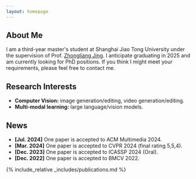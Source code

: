 ```yaml
---
layout: homepage
---
```


## About Me

I am a third-year master's student at Shanghai Jiao Tong University under the supervision of Prof. [Zhongliang Jing](https://www.baike.com/wikiid/4394903072892499317). 
I anticipate graduating in 2025 and am currently looking for PhD positions. If you think I might meet your requirements, please feel free to contact me.

## Research Interests

- **Computer Vision:** image generation/editing, video generation/editing.
- **Multi-modal learning:** large language/vision models.

## News
- **[Jul. 2024]** One paper is accepted to ACM Multimedia 2024.
- **[Mar. 2024]** One paper is accepted to CVPR 2024 (final rating 5,5,4).
- **[Dec. 2023]** One paper is accepted to ICASSP 2024 (Oral).
- **[Dec. 2022]** One paper is accepted to BMCV 2022.

{% include_relative _includes/publications.md %}
